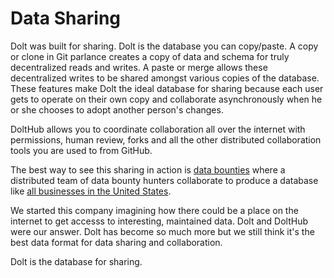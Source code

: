 # Data Sharing

Dolt was built for sharing. Dolt is the database you can copy/paste. A copy or clone in Git parlance creates a copy of data and schema for truly decentralized reads and writes. A paste or merge allows these decentralized writes to be shared amongst various copies of the database. These features make Dolt the ideal database for sharing because each user gets to operate on their own copy and collaborate asynchronously when he or she chooses to adopt another person's changes.

DoltHub allows you to coordinate collaboration all over the internet with permissions, human review, forks and all the other distributed collaboration tools you are used to from GitHub.

The best way to see this sharing in action is [data bounties](https://www.dolthub.com/bounties) where a distributed team of data bounty hunters collaborate to produce a database like [all businesses in the United States](https://www.dolthub.com/repositories/dolthub/us-businesses).

We started this company imagining how there could be a place on the internet to get accesss to interesting, maintained data. Dolt and DoltHub were our answer. Dolt has become so much more but we still think it's the best data format for data sharing and collaboration.

Dolt is the database for sharing.
